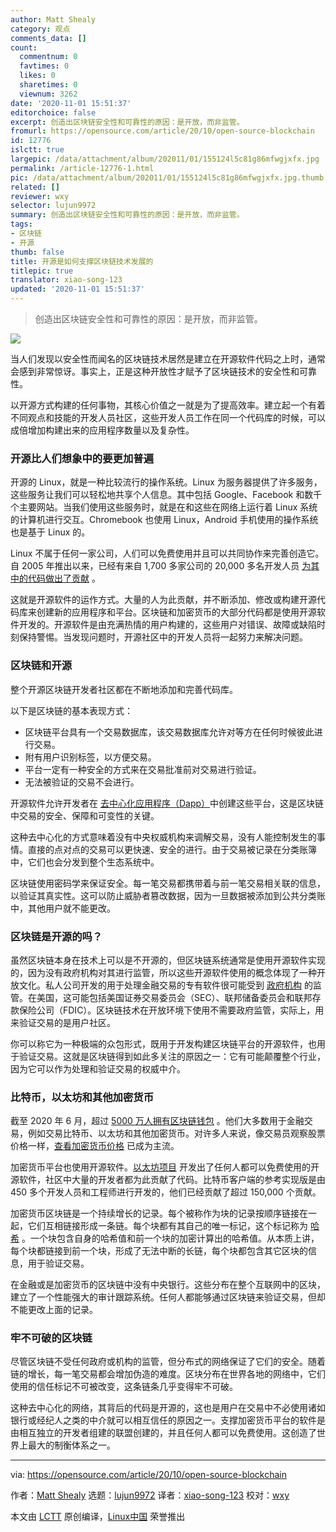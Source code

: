 ```yaml
---
author: Matt Shealy
category: 观点
comments_data: []
count:
  commentnum: 0
  favtimes: 0
  likes: 0
  sharetimes: 0
  viewnum: 3262
date: '2020-11-01 15:51:37'
editorchoice: false
excerpt: 创造出区块链安全性和可靠性的原因：是开放，而非监管。
fromurl: https://opensource.com/article/20/10/open-source-blockchain
id: 12776
islctt: true
largepic: /data/attachment/album/202011/01/155124l5c81g86mfwgjxfx.jpg
permalink: /article-12776-1.html
pic: /data/attachment/album/202011/01/155124l5c81g86mfwgjxfx.jpg.thumb.jpg
related: []
reviewer: wxy
selector: lujun9972
summary: 创造出区块链安全性和可靠性的原因：是开放，而非监管。
tags:
- 区块链
- 开源
thumb: false
title: 开源是如何支撑区块链技术发展的
titlepic: true
translator: xiao-song-123
updated: '2020-11-01 15:51:37'
---
```



> 
> 创造出区块链安全性和可靠性的原因：是开放，而非监管。
> 
> 
> 


![](/data/attachment/album/202011/01/155124l5c81g86mfwgjxfx.jpg)


当人们发现以安全性而闻名的区块链技术居然是建立在开源软件代码之上时，通常会感到非常惊讶。事实上，正是这种开放性才赋予了区块链技术的安全性和可靠性。


以开源方式构建的任何事物，其核心价值之一就是为了提高效率。建立起一个有着不同观点和技能的开发人员社区，这些开发人员工作在同一个代码库的时候，可以成倍增加构建出来的应用程序数量以及复杂性。


### 开源比人们想象中的要更加普遍


开源的 Linux，就是一种比较流行的操作系统。Linux 为服务器提供了许多服务，这些服务让我们可以轻松地共享个人信息。其中包括 Google、Facebook 和数千个主要网站。当我们使用这些服务时，就是在和这些在网络上运行着 Linux 系统的计算机进行交互。Chromebook 也使用 Linux，Android 手机使用的操作系统也是基于 Linux 的。


Linux 不属于任何一家公司，人们可以免费使用并且可以共同协作来完善创造它。自 2005 年推出以来，已经有来自 1,700 多家公司的 20,000 多名开发人员 [为其中的代码做出了贡献](https://www.linuxfoundation.org/wp-content/uploads/2020/08/2020_kernel_history_report_082720.pdf) 。


这就是开源软件的运作方式。大量的人为此贡献，并不断添加、修改或构建开源代码库来创建新的应用程序和平台。区块链和加密货币的大部分代码都是使用开源软件开发的。开源软件是由充满热情的用户构建的，这些用户对错误、故障或缺陷时刻保持警惕。当发现问题时，开源社区中的开发人员将一起努力来解决问题。


### 区块链和开源


整个开源区块链开发者社区都在不断地添加和完善代码库。


以下是区块链的基本表现方式：


* 区块链平台具有一个交易数据库，该交易数据库允许对等方在任何时候彼此进行交易。
* 附有用户识别标签，以方便交易。
* 平台一定有一种安全的方式来在交易批准前对交易进行验证。
* 无法被验证的交易不会进行。


开源软件允许开发者在 [去中心化应用程序（Dapp）](https://www.freecodecamp.org/news/what-is-a-dapp-a-guide-to-ethereum-dapps/)中创建这些平台，这是区块链中交易的安全、保障和可变性的关键。


这种去中心化的方式意味着没有中央权威机构来调解交易，没有人能控制发生的事情。直接的点对点的交易可以更快速、安全的进行。由于交易被记录在分类账簿中，它们也会分发到整个生态系统中。


区块链使用密码学来保证安全。每一笔交易都携带着与前一笔交易相关联的信息，以验证其真实性。这可以防止威胁者篡改数据，因为一旦数据被添加到公共分类账中，其他用户就不能更改。


### 区块链是开源的吗？


虽然区块链本身在技术上可以是不开源的，但区块链系统通常是使用开源软件实现的，因为没有政府机构对其进行监管，所以这些开源软件使用的概念体现了一种开放文化。私人公司开发的用于处理金融交易的专有软件很可能受到 [政府机构](https://www.investopedia.com/ask/answers/063015/what-are-some-major-regulatory-agencies-responsible-overseeing-financial-institutions-us.asp) 的监管。在美国，这可能包括美国证券交易委员会（SEC）、联邦储备委员会和联邦存款保险公司（FDIC）。区块链技术在开放环境下使用不需要政府监管，实际上，用来验证交易的是用户社区。


你可以称它为一种极端的众包形式，既用于开发构建区块链平台的开源软件，也用于验证交易。这就是区块链得到如此多关注的原因之一：它有可能颠覆整个行业，因为它可以作为处理和验证交易的权威中介。


### 比特币，以太坊和其他加密货币


截至 2020 年 6 月，超过 [5000 万人拥有区块链钱包](https://www.statista.com/statistics/647374/worldwide-blockchain-wallet-users/) 。他们大多数用于金融交易，例如交易比特币、以太坊和其他加密货币。对许多人来说，像交易员观察股票价格一样，[查看加密货币价格](https://www.okex.com/markets) 已成为主流。


加密货币平台也使用开源软件。[以太坊项目](https://ethereum.org/en/) 开发出了任何人都可以免费使用的开源软件，社区中大量的开发者都为此贡献了代码。比特币客户端的参考实现版是由 450 多个开发人员和工程师进行开发的，他们已经贡献了超过 150,000 个贡献。


加密货币区块链是一个持续增长的记录。每个被称作为块的记录按顺序链接在一起，它们互相链接形成一条链。每个块都有其自己的唯一标记，这个标记称为 [哈希](https://opensource.com/article/18/7/bitcoin-blockchain-and-open-source) 。一个块包含自身的哈希值和前一个块的加密计算出的哈希值。从本质上讲，每个块都链接到前一个块，形成了无法中断的长链，每个块都包含其它区块的信息，用于验证交易。


在金融或是加密货币的区块链中没有中央银行。这些分布在整个互联网中的区块，建立了一个性能强大的审计跟踪系统。任何人都能够通过区块链来验证交易，但却不能更改上面的记录。


### 牢不可破的区块链


尽管区块链不受任何政府或机构的监管，但分布式的网络保证了它们的安全。随着链的增长，每一笔交易都会增加伪造的难度。区块分布在世界各地的网络中，它们使用的信任标记不可被改变，这条链条几乎变得牢不可破。


这种去中心化的网络，其背后的代码是开源的，这也是用户在交易中不必使用诸如银行或经纪人之类的中介就可以相互信任的原因之一。支撑加密货币平台的软件是由相互独立的开发者组建的联盟创建的，并且任何人都可以免费使用。这创造了世界上最大的制衡体系之一。




---


via: <https://opensource.com/article/20/10/open-source-blockchain>


作者：[Matt Shealy](https://opensource.com/users/mshealy) 选题：[lujun9972](https://github.com/lujun9972) 译者：[xiao-song-123](https://github.com/xiao-song-123) 校对：[wxy](https://github.com/wxy)


本文由 [LCTT](https://github.com/LCTT/TranslateProject) 原创编译，[Linux中国](https://linux.cn/) 荣誉推出